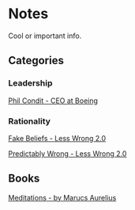# Notes
Cool or important info.

## Categories 

### Leadership
[Phil Condit - CEO at Boeing](People/PhilCondit(CEO-Boeing).md)

### Rationality
[Fake Beliefs - Less Wrong 2.0](Rationality/LW2-Fake-Beliefs.md)

[Predictably Wrong - Less Wrong 2.0](Rationality/LW2-Predictably-Wrong.md)

## Books
[Meditations - by Marucs Aurelius](Books/Meditations-MA.md)
